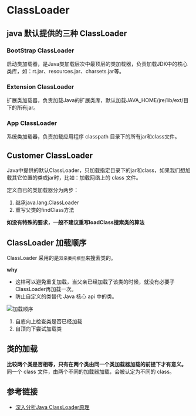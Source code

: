 # ClassLoader

## java 默认提供的三种 ClassLoader

### BootStrap ClassLoader

启动类加载器，是Java类加载层次中最顶层的类加载器，负责加载JDK中的核心类库，如：rt.jar、resources.jar、charsets.jar等。

### Extension ClassLoader

扩展类加载器，负责加载Java的扩展类库，默认加载JAVA_HOME/jre/lib/ext/目下的所有jar。

### App ClassLoader

系统类加载器，负责加载应用程序 classpath 目录下的所有jar和class文件。

## Customer ClassLoader

Java中提供的默认ClassLoader，只加载指定目录下的jar和class，如果我们想加载其它位置的类或jar时，比如：加载网络上的 class 文件。

定义自已的类加载器分为两步：

1. 继承java.lang.ClassLoader
2. 重写父类的findClass方法

**如没有特殊的要求，一般不建议重写loadClass搜索类的算法**

## ClassLoader 加载顺序

ClassLoader 采用的是`双亲委托模型`来搜索类的。

**why**

- 这样可以避免重复加载，当父亲已经加载了该类的时候，就没有必要子ClassLoader再加载一次。
- 防止自定义的类替代 Java 核心 api 中的类。

![加载顺序](../image/class_loader_order.jpg)

1. 自底向上检查类是否已经加载
2. 自顶向下尝试加载类

## 类的加载

**比较两个类是否相等，只有在两个类由同一个类加载器加载的前提下才有意义。**
同一个 class 文件，由两个不同的加载器加载，会被认定为不同的 class。

## 参考链接

- [ 深入分析Java ClassLoader原理](http://blog.csdn.net/xyang81/article/details/7292380)
